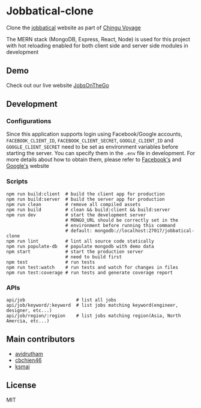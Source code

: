 # Jobbatical-clone
Clone the [jobbatical](https://jobbatical.com/) website as part of [Chingu Voyage](https://github.com/Chingu-cohorts/Chingu-dev-adventures)

The MERN stack (MongoDB, Express, React, Node) is used for this project with hot reloading enabled for both client side and server side modules in development

## Demo
Check out our live website
[JobsOnTheGo](https://jobsonthego.herokuapp.com/)

## Development

### Configurations
Since this application supports login using Facebook/Google accounts, `FACEBOOK_CLIENT_ID`, `FACEBOOK_CLIENT_SECRET`, `GOOGLE_CLIENT_ID` and `GOOGLE_CLIENT_SECRET` need to be set as environment variables before starting the server. You can specify them in the `.env` file in development. For more details about how to obtain them, please refer to [Facebook's](https://developers.facebook.com) and [Google's](https://developers.google.com/identity/sign-in/web/devconsole-project) website

### Scripts
```
npm run build:client  # build the client app for production
npm run build:server  # build the server app for production
npm run clean         # remove all compiled assets
npm run build         # clean && build:client && build:server
npm run dev           # start the development server
                      # MONGO_URL should be correctly set in the
                      # environment before running this command
                      # default: mongodb://localhost:27017/jobbatical-clone
npm run lint          # lint all source code statically
npm run populate-db   # populate mongodb with demo data
npm start             # start the production server
                      # need to build first
npm test              # run tests
npm run test:watch    # run tests and watch for changes in files
npm run test:coverage # run tests and generate coverage report
```

### APIs
```
api/job                   # list all jobs
api/job/keyword/:keyword  # list jobs matching keyword(engineer, designer, etc...)
api/job/region/:region    # list jobs matching region(Asia, North Amercia, etc...)
```

## Main contributors
- [avidrutham](https://github.com/luckyrose89)
- [cbchien46](https://cbchien.github.io/portfolio/)
- [ksmai](https://github.com/ksmai)

## License
MIT
